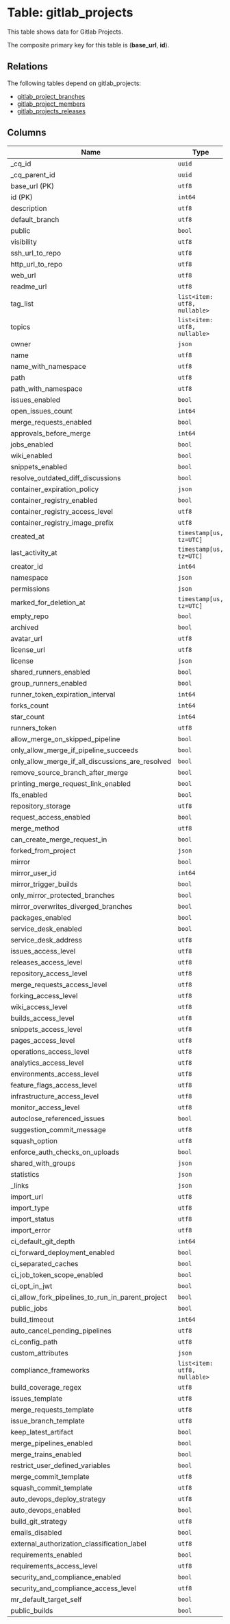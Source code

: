 # Table: gitlab_projects

This table shows data for Gitlab Projects.

The composite primary key for this table is (**base_url**, **id**).

## Relations

The following tables depend on gitlab_projects:
  - [gitlab_project_branches](gitlab_project_branches.md)
  - [gitlab_project_members](gitlab_project_members.md)
  - [gitlab_projects_releases](gitlab_projects_releases.md)

## Columns

| Name          | Type          |
| ------------- | ------------- |
|_cq_id|`uuid`|
|_cq_parent_id|`uuid`|
|base_url (PK)|`utf8`|
|id (PK)|`int64`|
|description|`utf8`|
|default_branch|`utf8`|
|public|`bool`|
|visibility|`utf8`|
|ssh_url_to_repo|`utf8`|
|http_url_to_repo|`utf8`|
|web_url|`utf8`|
|readme_url|`utf8`|
|tag_list|`list<item: utf8, nullable>`|
|topics|`list<item: utf8, nullable>`|
|owner|`json`|
|name|`utf8`|
|name_with_namespace|`utf8`|
|path|`utf8`|
|path_with_namespace|`utf8`|
|issues_enabled|`bool`|
|open_issues_count|`int64`|
|merge_requests_enabled|`bool`|
|approvals_before_merge|`int64`|
|jobs_enabled|`bool`|
|wiki_enabled|`bool`|
|snippets_enabled|`bool`|
|resolve_outdated_diff_discussions|`bool`|
|container_expiration_policy|`json`|
|container_registry_enabled|`bool`|
|container_registry_access_level|`utf8`|
|container_registry_image_prefix|`utf8`|
|created_at|`timestamp[us, tz=UTC]`|
|last_activity_at|`timestamp[us, tz=UTC]`|
|creator_id|`int64`|
|namespace|`json`|
|permissions|`json`|
|marked_for_deletion_at|`timestamp[us, tz=UTC]`|
|empty_repo|`bool`|
|archived|`bool`|
|avatar_url|`utf8`|
|license_url|`utf8`|
|license|`json`|
|shared_runners_enabled|`bool`|
|group_runners_enabled|`bool`|
|runner_token_expiration_interval|`int64`|
|forks_count|`int64`|
|star_count|`int64`|
|runners_token|`utf8`|
|allow_merge_on_skipped_pipeline|`bool`|
|only_allow_merge_if_pipeline_succeeds|`bool`|
|only_allow_merge_if_all_discussions_are_resolved|`bool`|
|remove_source_branch_after_merge|`bool`|
|printing_merge_request_link_enabled|`bool`|
|lfs_enabled|`bool`|
|repository_storage|`utf8`|
|request_access_enabled|`bool`|
|merge_method|`utf8`|
|can_create_merge_request_in|`bool`|
|forked_from_project|`json`|
|mirror|`bool`|
|mirror_user_id|`int64`|
|mirror_trigger_builds|`bool`|
|only_mirror_protected_branches|`bool`|
|mirror_overwrites_diverged_branches|`bool`|
|packages_enabled|`bool`|
|service_desk_enabled|`bool`|
|service_desk_address|`utf8`|
|issues_access_level|`utf8`|
|releases_access_level|`utf8`|
|repository_access_level|`utf8`|
|merge_requests_access_level|`utf8`|
|forking_access_level|`utf8`|
|wiki_access_level|`utf8`|
|builds_access_level|`utf8`|
|snippets_access_level|`utf8`|
|pages_access_level|`utf8`|
|operations_access_level|`utf8`|
|analytics_access_level|`utf8`|
|environments_access_level|`utf8`|
|feature_flags_access_level|`utf8`|
|infrastructure_access_level|`utf8`|
|monitor_access_level|`utf8`|
|autoclose_referenced_issues|`bool`|
|suggestion_commit_message|`utf8`|
|squash_option|`utf8`|
|enforce_auth_checks_on_uploads|`bool`|
|shared_with_groups|`json`|
|statistics|`json`|
|_links|`json`|
|import_url|`utf8`|
|import_type|`utf8`|
|import_status|`utf8`|
|import_error|`utf8`|
|ci_default_git_depth|`int64`|
|ci_forward_deployment_enabled|`bool`|
|ci_separated_caches|`bool`|
|ci_job_token_scope_enabled|`bool`|
|ci_opt_in_jwt|`bool`|
|ci_allow_fork_pipelines_to_run_in_parent_project|`bool`|
|public_jobs|`bool`|
|build_timeout|`int64`|
|auto_cancel_pending_pipelines|`utf8`|
|ci_config_path|`utf8`|
|custom_attributes|`json`|
|compliance_frameworks|`list<item: utf8, nullable>`|
|build_coverage_regex|`utf8`|
|issues_template|`utf8`|
|merge_requests_template|`utf8`|
|issue_branch_template|`utf8`|
|keep_latest_artifact|`bool`|
|merge_pipelines_enabled|`bool`|
|merge_trains_enabled|`bool`|
|restrict_user_defined_variables|`bool`|
|merge_commit_template|`utf8`|
|squash_commit_template|`utf8`|
|auto_devops_deploy_strategy|`utf8`|
|auto_devops_enabled|`bool`|
|build_git_strategy|`utf8`|
|emails_disabled|`bool`|
|external_authorization_classification_label|`utf8`|
|requirements_enabled|`bool`|
|requirements_access_level|`utf8`|
|security_and_compliance_enabled|`bool`|
|security_and_compliance_access_level|`utf8`|
|mr_default_target_self|`bool`|
|public_builds|`bool`|